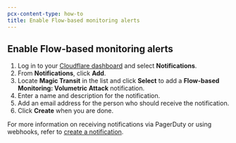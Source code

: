 ```yaml
---
pcx-content-type: how-to
title: Enable Flow-based monitoring alerts
---
```


## Enable Flow-based monitoring alerts

1.  Log in to your [Cloudflare dashboard](https://dash.cloudflare.com/login) and select **Notifications**.
2.  From **Notifications**, click **Add**.
3.  Locate **Magic Transit** in the list and click **Select** to add a **Flow-based Monitoring: Volumetric Attack** notification.
4.  Enter a name and description for the notification.
5.  Add an email address for the person who should receive the notification.
6.  Click **Create** when you are done.

For more information on receiving notifications via PagerDuty or using webhooks, refer to [create a notification](/fundamentals/notifications/create-notifications).
